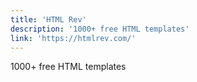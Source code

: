 ```yaml
---
title: 'HTML Rev'
description: '1000+ free HTML templates'
link: 'https://htmlrev.com/'
---
```

1000+ free HTML templates